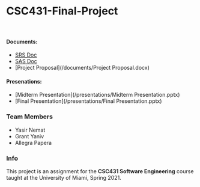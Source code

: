 # CSC431-Final-Project
<br>

#### Documents: 
- [SRS Doc](/documents/SRS.pdf)
- [SAS Doc](/documents/SAS.docx)
- [Project Proposal](/documents/Project Proposal.docx)

#### Presenations:
- [Midterm Presentation](/presentations/Midterm Presentation.pptx)
- [Final Presentation](/presentations/Final Presentation.pptx)

### Team Members 

* Yasir Nemat
* Grant Yaniv
* Allegra Papera

### Info  

This project is an assignment for the __CSC431 Software Engineering__ course taught at the University of Miami, Spring 2021. 
